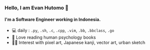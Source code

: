 ### Hello, I am Evan Hutomo 👋

#### I'm a Software Engineer working in Indonesia.

- 💻  daily : `.py`, `.sh`, `.c`, `.cpp`, `.vim`, `.bb`, `.bbclass`, `.go`
- 📖  Love reading human psychology books
- 👍🏻  Interest with pixel art, Japanese kanji, vector art, urban sketch
